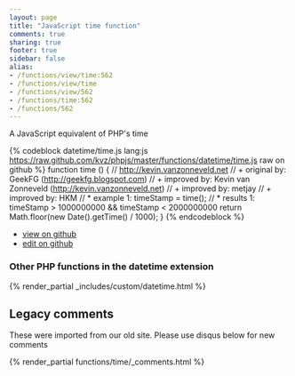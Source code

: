 ```yaml
---
layout: page
title: "JavaScript time function"
comments: true
sharing: true
footer: true
sidebar: false
alias:
- /functions/view/time:562
- /functions/view/time
- /functions/view/562
- /functions/time:562
- /functions/562
---
```

<!-- Generated by Rakefile:build -->
A JavaScript equivalent of PHP's time

{% codeblock datetime/time.js lang:js https://raw.github.com/kvz/phpjs/master/functions/datetime/time.js raw on github %}
function time () {
  // http://kevin.vanzonneveld.net
  // +   original by: GeekFG (http://geekfg.blogspot.com)
  // +   improved by: Kevin van Zonneveld (http://kevin.vanzonneveld.net)
  // +   improved by: metjay
  // +   improved by: HKM
  // *     example 1: timeStamp = time();
  // *     results 1: timeStamp > 1000000000 && timeStamp < 2000000000
  return Math.floor(new Date().getTime() / 1000);
}
{% endcodeblock %}

 - [view on github](https://github.com/kvz/phpjs/blob/master/functions/datetime/time.js)
 - [edit on github](https://github.com/kvz/phpjs/edit/master/functions/datetime/time.js)


### Other PHP functions in the datetime extension
{% render_partial _includes/custom/datetime.html %}
## Legacy comments
These were imported from our old site. Please use disqus below for new comments
<div style="overflow-y: scroll; max-height: 500px;">
{% render_partial functions/time/_comments.html %}
</div>
